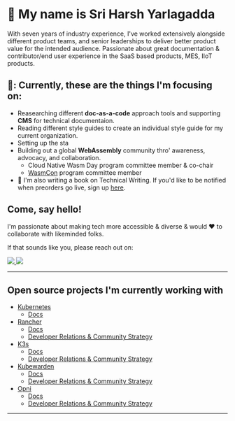 # 👋 My name is Sri Harsh Yarlagadda

<p>With seven years of industry experience, I've worked extensively alongside different product teams, and senior leaderships to deliver better product value for the intended audience. Passionate about great documentation & contributor/end user experience in the SaaS based products, MES, IIoT products. </p>

## 🧠: Currently, these are the things I'm focusing on:

- Reasearching different **doc-as-a-code** approach tools and supporting **CMS** for technical documentaion.
- Reading different style guides to create an individual style guide for my current organization.
- Setting up the sta
- Building out a global **WebAssembly** community thro' awareness, advocacy, and collaboration.
  - Cloud Native Wasm Day program committee member & co-chair
  - [WasmCon](https://events.linuxfoundation.org/wasmcon/) program committee member
- :book: I'm also writing a book on Technical Writing. If you'd like to be notified when preorders go live, sign up [here](https://forms.gle/G3QktyHtasPwRFyb6).
  
## Come, say hello! 

I'm passionate about making tech more accessible & diverse & would ❤️ to collaborate with likeminded folks.

If that sounds like you, please reach out on: 

<a href="http://twitter.com/Divya_Mohan02">
  <img src="https://img.shields.io/twitter/follow/Divya_Mohan02?label=Twitter&logo=twitter&style=for-the-badge&color=blue" />
</a>


<a href="www.linkedin.com/in/yarlagadda-sriharsh-389b50bb">
  <img src="https://img.shields.io/badge/LinkedIn-0077B5?style=for-the-badge&logo=linkedin&logoColor=white" />
</a>


---

<h2> Open source projects I'm currently working with </h2>

- <a href="https://github.com/kubernetes">Kubernetes</a>
  - <a href="https://github.com/kubernetes/website/">Docs</a>
- <a href="https://github.com/rancher">Rancher</a>
  - <a href="https://github.com/rancher/docs">Docs</a>
  - <a href="https://github.com/SUSE-Rancher-Community/">Developer Relations & Community Strategy</a>
- <a href="https://github.com/k3s-io/docs">K3s</a>
  - <a href="https://github.com/k3s-io/docs">Docs</a>
  - <a href="https://github.com/SUSE-Rancher-Community/">Developer Relations & Community Strategy</a>
- <a href="https://github.com/kubewarden">Kubewarden</a>
  - <a href="https://github.com/kubewarden/docs">Docs</a>
  - <a href="https://github.com/SUSE-Rancher-Community/">Developer Relations & Community Strategy</a>
- <a href="https://opni.io">Opni</a>
  - <a href="https://github.com/rancher/opni">Docs</a>
  - <a href="https://github.com/SUSE-Rancher-Community/">Developer Relations & Community Strategy</a>

---
